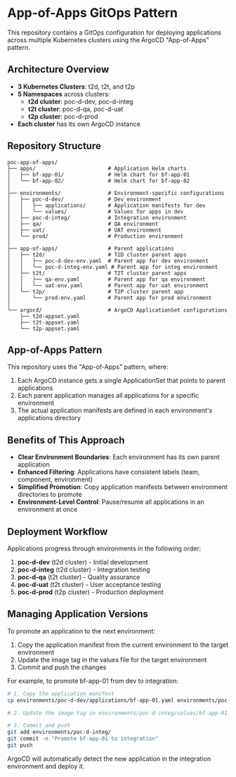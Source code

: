# App-of-Apps GitOps Pattern

This repository contains a GitOps configuration for deploying applications across multiple Kubernetes clusters using the ArgoCD "App-of-Apps" pattern.

## Architecture Overview

- **3 Kubernetes Clusters**: t2d, t2t, and t2p
- **5 Namespaces** across clusters:
  - **t2d cluster**: poc-d-dev, poc-d-integ
  - **t2t cluster**: poc-d-qa, poc-d-uat
  - **t2p cluster**: poc-d-prod
- **Each cluster** has its own ArgoCD instance

## Repository Structure

```
poc-app-of-apps/
├── apps/                       # Application Helm charts
│   ├── bf-app-01/              # Helm chart for bf-app-01
│   └── bf-app-02/              # Helm chart for bf-app-02
│
├── environments/               # Environment-specific configurations
│   ├── poc-d-dev/              # Dev environment
│   │   ├── applications/       # Application manifests for dev
│   │   └── values/             # Values for apps in dev
│   ├── poc-d-integ/            # Integration environment
│   ├── qa/                     # QA environment
│   ├── uat/                    # UAT environment
│   └── prod/                   # Production environment
│
├── app-of-apps/                # Parent applications
│   ├── t2d/                    # T2D cluster parent apps
│   │   ├── poc-d-dev-env.yaml  # Parent app for dev environment
│   │   └── poc-d-integ-env.yaml # Parent app for integ environment
│   ├── t2t/                    # T2T cluster parent apps
│   │   ├── qa-env.yaml         # Parent app for qa environment
│   │   └── uat-env.yaml        # Parent app for uat environment
│   └── t2p/                    # T2P cluster parent app
│       └── prod-env.yaml       # Parent app for prod environment
│
└── argocd/                     # ArgoCD ApplicationSet configurations
    ├── t2d-appset.yaml
    ├── t2t-appset.yaml
    └── t2p-appset.yaml
```

## App-of-Apps Pattern

This repository uses the "App-of-Apps" pattern, where:

1. Each ArgoCD instance gets a single ApplicationSet that points to parent applications
2. Each parent application manages all applications for a specific environment
3. The actual application manifests are defined in each environment's applications directory

## Benefits of This Approach

- **Clear Environment Boundaries**: Each environment has its own parent application
- **Enhanced Filtering**: Applications have consistent labels (team, component, environment)
- **Simplified Promotion**: Copy application manifests between environment directories to promote
- **Environment-Level Control**: Pause/resume all applications in an environment at once

## Deployment Workflow

Applications progress through environments in the following order:

1. **poc-d-dev** (t2d cluster) - Initial development
2. **poc-d-integ** (t2d cluster) - Integration testing
3. **poc-d-qa** (t2t cluster) - Quality assurance
4. **poc-d-uat** (t2t cluster) - User acceptance testing
5. **poc-d-prod** (t2p cluster) - Production deployment

## Managing Application Versions

To promote an application to the next environment:

1. Copy the application manifest from the current environment to the target environment
2. Update the image tag in the values file for the target environment
3. Commit and push the changes

For example, to promote bf-app-01 from dev to integration:

```bash
# 1. Copy the application manifest
cp environments/poc-d-dev/applications/bf-app-01.yaml environments/poc-d-integ/applications/

# 2. Update the image tag in environments/poc-d-integ/values/bf-app-01.yaml

# 3. Commit and push
git add environments/poc-d-integ/
git commit -m "Promote bf-app-01 to integration"
git push
```

ArgoCD will automatically detect the new application in the integration environment and deploy it. 